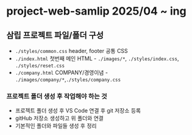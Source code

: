 # project-web-samlip 2025/04 ~ ing
## 삼립 프로젝트 파일/폴더 구성
* `./styles/common.css` header, footer 공통 CSS
* `./index.html` 첫번째 메인 HTML - `./images/*`, `./styles/index.css`, `./styles/reset.css`
* `./company.html` COMPANY/경영이념 - `./images/company/*`,`./styles/company.css`
### 프로젝트 폴더 생성 후 작업해야 하는 것
* 프로젝트 폴더 생성 후 VS Code 연결 후 git 저장소 등록
* gitHub 저장소 생성하고 위 폴더와 연결
* 기본적인 폴더와 파일들 생성 후 정리